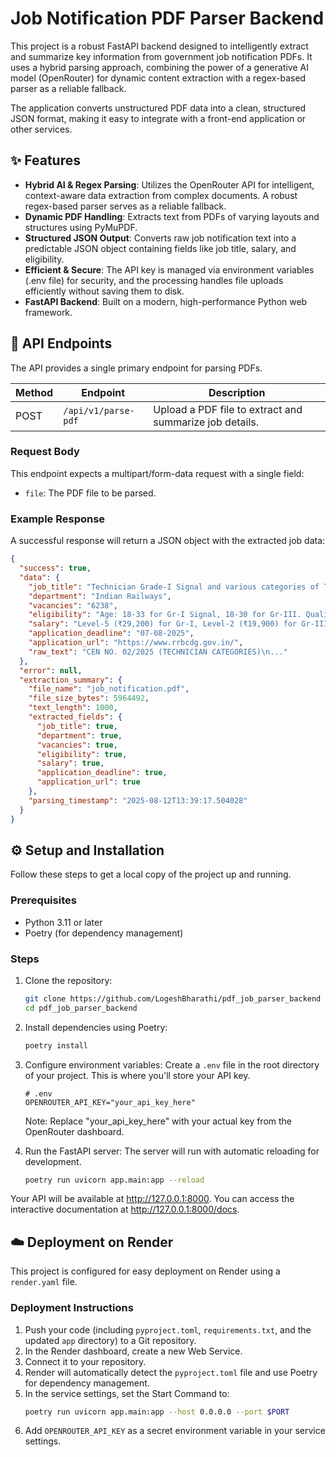 # Job Notification PDF Parser Backend

This project is a robust FastAPI backend designed to intelligently extract and summarize key information from government job notification PDFs. It uses a hybrid parsing approach, combining the power of a generative AI model (OpenRouter) for dynamic content extraction with a regex-based parser as a reliable fallback.

The application converts unstructured PDF data into a clean, structured JSON format, making it easy to integrate with a front-end application or other services.

## ✨ Features

- **Hybrid AI & Regex Parsing**: Utilizes the OpenRouter API for intelligent, context-aware data extraction from complex documents. A robust regex-based parser serves as a reliable fallback.
- **Dynamic PDF Handling**: Extracts text from PDFs of varying layouts and structures using PyMuPDF.
- **Structured JSON Output**: Converts raw job notification text into a predictable JSON object containing fields like job title, salary, and eligibility.
- **Efficient & Secure**: The API key is managed via environment variables (.env file) for security, and the processing handles file uploads efficiently without saving them to disk.
- **FastAPI Backend**: Built on a modern, high-performance Python web framework.

## 🚀 API Endpoints

The API provides a single primary endpoint for parsing PDFs.

| Method | Endpoint            | Description                                             |
| ------ | ------------------- | ------------------------------------------------------- |
| POST   | `/api/v1/parse-pdf` | Upload a PDF file to extract and summarize job details. |

### Request Body

This endpoint expects a multipart/form-data request with a single field:

- `file`: The PDF file to be parsed.

### Example Response

A successful response will return a JSON object with the extracted job data:

```json
{
  "success": true,
  "data": {
    "job_title": "Technician Grade-I Signal and various categories of Technician Grade-III",
    "department": "Indian Railways",
    "vacancies": "6238",
    "eligibility": "Age: 18-33 for Gr-I Signal, 18-30 for Gr-III. Qualifications vary by trade.",
    "salary": "Level-5 (₹29,200) for Gr-I, Level-2 (₹19,900) for Gr-III",
    "application_deadline": "07-08-2025",
    "application_url": "https://www.rrbcdg.gov.in/",
    "raw_text": "CEN NO. 02/2025 (TECHNICIAN CATEGORIES)\n..."
  },
  "error": null,
  "extraction_summary": {
    "file_name": "job_notification.pdf",
    "file_size_bytes": 5964492,
    "text_length": 1000,
    "extracted_fields": {
      "job_title": true,
      "department": true,
      "vacancies": true,
      "eligibility": true,
      "salary": true,
      "application_deadline": true,
      "application_url": true
    },
    "parsing_timestamp": "2025-08-12T13:39:17.504028"
  }
}
```


## ⚙️ Setup and Installation

Follow these steps to get a local copy of the project up and running.

### Prerequisites

- Python 3.11 or later
- Poetry (for dependency management)

### Steps

1. Clone the repository:

   ```bash
   git clone https://github.com/LogeshBharathi/pdf_job_parser_backend
   cd pdf_job_parser_backend
   ```

2. Install dependencies using Poetry:

   ```bash
   poetry install
   ```

3. Configure environment variables:
   Create a `.env` file in the root directory of your project. This is where you'll store your API key.

   ```env
   # .env
   OPENROUTER_API_KEY="your_api_key_here"
   ```

   Note: Replace "your_api_key_here" with your actual key from the OpenRouter dashboard.

4. Run the FastAPI server:
   The server will run with automatic reloading for development.
   ```bash
   poetry run uvicorn app.main:app --reload
   ```

Your API will be available at http://127.0.0.1:8000. You can access the interactive documentation at http://127.0.0.1:8000/docs.

## ☁️ Deployment on Render

This project is configured for easy deployment on Render using a `render.yaml` file.

### Deployment Instructions

1. Push your code (including `pyproject.toml`, `requirements.txt`, and the updated `app` directory) to a Git repository.
2. In the Render dashboard, create a new Web Service.
3. Connect it to your repository.
4. Render will automatically detect the `pyproject.toml` file and use Poetry for dependency management.
5. In the service settings, set the Start Command to:
   ```bash
   poetry run uvicorn app.main:app --host 0.0.0.0 --port $PORT
   ```
6. Add `OPENROUTER_API_KEY` as a secret environment variable in your service settings.
